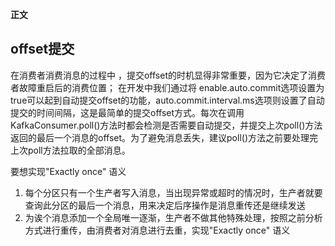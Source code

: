**正文**


## offset提交

在消费者消费消息的过程中 ，提交offset的时机显得非常重要，因为它决定了消费者故障重启后的消费位置；
在开发中我们通过将 enable.auto.commit选项设置为true可以起到自动提交offset的功能，auto.commit.interval.ms选项则设置了自动提交的时间间隔，这是最简单的提交offset方式。每次在调用KafkaConsumer.poll()方法时都会检测是否需要自动提交，并提交上次poll()方法返回的最后一个消息的offset。为了避免消息丢失，建议poll()方法之前要处理完上次poll方法拉取的全部消息。


要想实现"Exactly once" 语义
1. 每个分区只有一个生产者写入消息，当出现异常或超时的情况时，生产者就要查询此分区的最后一个消息，用来决定后序操作是消息重传还是继续发送
2. 为诶个消息添加一个全局唯一逐渐，生产者不做其他特殊处理，按照之前分析方式进行重传，由消费者对消息进行去重，实现"Exactly once" 语义